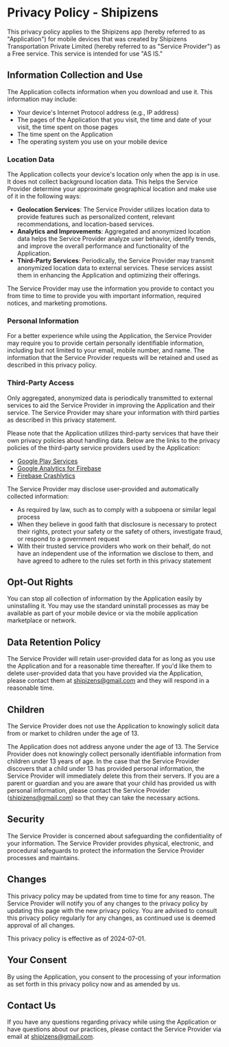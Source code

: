 # Privacy Policy - Shipizens

This privacy policy applies to the Shipizens app (hereby referred to as "Application") for mobile devices that was created by Shipizens Transportation Private Limited (hereby referred to as "Service Provider") as a Free service. This service is intended for use "AS IS."

## Information Collection and Use

The Application collects information when you download and use it. This information may include:

- Your device's Internet Protocol address (e.g., IP address)
- The pages of the Application that you visit, the time and date of your visit, the time spent on those pages
- The time spent on the Application
- The operating system you use on your mobile device

### Location Data

The Application collects your device's location only when the app is in use. It does not collect background location data. This helps the Service Provider determine your approximate geographical location and make use of it in the following ways:

- **Geolocation Services**: The Service Provider utilizes location data to provide features such as personalized content, relevant recommendations, and location-based services.
- **Analytics and Improvements**: Aggregated and anonymized location data helps the Service Provider analyze user behavior, identify trends, and improve the overall performance and functionality of the Application.
- **Third-Party Services**: Periodically, the Service Provider may transmit anonymized location data to external services. These services assist them in enhancing the Application and optimizing their offerings.

The Service Provider may use the information you provide to contact you from time to time to provide you with important information, required notices, and marketing promotions.

### Personal Information

For a better experience while using the Application, the Service Provider may require you to provide certain personally identifiable information, including but not limited to your email, mobile number, and name. The information that the Service Provider requests will be retained and used as described in this privacy policy.

### Third-Party Access

Only aggregated, anonymized data is periodically transmitted to external services to aid the Service Provider in improving the Application and their service. The Service Provider may share your information with third parties as described in this privacy statement.

Please note that the Application utilizes third-party services that have their own privacy policies about handling data. Below are the links to the privacy policies of the third-party service providers used by the Application:

- [Google Play Services](https://policies.google.com/privacy)
- [Google Analytics for Firebase](https://firebase.google.com/policies/analytics)
- [Firebase Crashlytics](https://firebase.google.com/support/privacy)

The Service Provider may disclose user-provided and automatically collected information:

- As required by law, such as to comply with a subpoena or similar legal process
- When they believe in good faith that disclosure is necessary to protect their rights, protect your safety or the safety of others, investigate fraud, or respond to a government request
- With their trusted service providers who work on their behalf, do not have an independent use of the information we disclose to them, and have agreed to adhere to the rules set forth in this privacy statement

## Opt-Out Rights

You can stop all collection of information by the Application easily by uninstalling it. You may use the standard uninstall processes as may be available as part of your mobile device or via the mobile application marketplace or network.

## Data Retention Policy

The Service Provider will retain user-provided data for as long as you use the Application and for a reasonable time thereafter. If you'd like them to delete user-provided data that you have provided via the Application, please contact them at [shipizens@gmail.com](mailto:shipizens@gmail.com) and they will respond in a reasonable time.

## Children

The Service Provider does not use the Application to knowingly solicit data from or market to children under the age of 13.

The Application does not address anyone under the age of 13. The Service Provider does not knowingly collect personally identifiable information from children under 13 years of age. In the case that the Service Provider discovers that a child under 13 has provided personal information, the Service Provider will immediately delete this from their servers. If you are a parent or guardian and you are aware that your child has provided us with personal information, please contact the Service Provider ([shipizens@gmail.com](mailto:shipizens@gmail.com)) so that they can take the necessary actions.

## Security

The Service Provider is concerned about safeguarding the confidentiality of your information. The Service Provider provides physical, electronic, and procedural safeguards to protect the information the Service Provider processes and maintains.

## Changes

This privacy policy may be updated from time to time for any reason. The Service Provider will notify you of any changes to the privacy policy by updating this page with the new privacy policy. You are advised to consult this privacy policy regularly for any changes, as continued use is deemed approval of all changes.

This privacy policy is effective as of 2024-07-01.

## Your Consent

By using the Application, you consent to the processing of your information as set forth in this privacy policy now and as amended by us.

## Contact Us

If you have any questions regarding privacy while using the Application or have questions about our practices, please contact the Service Provider via email at [shipizens@gmail.com](mailto:shipizens@gmail.com).

